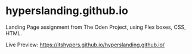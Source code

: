 # hyperslanding.github.io
Landing Page assignment from The Oden Project, using Flex boxes, CSS, HTML.


Live Preview: https://itshypers.github.io/hyperslanding.github.io/